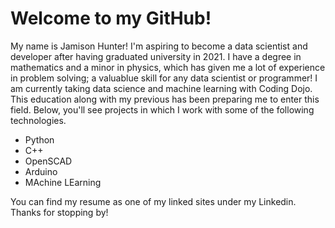 # Welcome to my GitHub!

My name is Jamison Hunter! I'm aspiring to become a data scientist and developer after having graduated university in 2021. I have a degree in mathematics and a minor in physics, which has given me a lot of experience in problem solving; a valuablue skill for any data scientist or programmer! I am currently taking data science and machine learning with Coding Dojo. This education along with my previous has been preparing me to enter this field. Below, you'll see projects in which I work with some of the following technologies.

* Python
* C++
* OpenSCAD
* Arduino
* MAchine LEarning

You can find my resume as one of my linked sites under my Linkedin. Thanks for stopping by!
<!---
JamisonHunter/JamisonHunter is a ✨ special ✨ repository because its `README.md` (this file) appears on your GitHub profile.
You can click the Preview link to take a look at your changes.
--->
